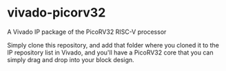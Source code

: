 # vivado-picorv32
A Vivado IP package of the PicoRV32 RISC-V processor

Simply clone this repository, and add that folder where you cloned it to the IP repository list in Vivado, and you'll have a PicoRV32 core that you can simply drag and drop into your block design.
